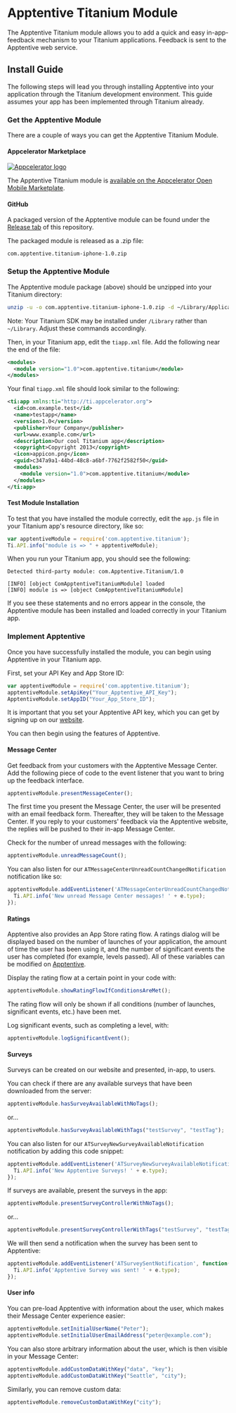# Apptentive Titanium Module

The Apptentive Titanium module allows you to add a quick and easy in-app-feedback mechanism to your Titanium applications. Feedback is sent to the Apptentive web service.

## Install Guide

The following steps will lead you through installing Apptentive into your application through the Titanium development environment. This guide assumes your app has been implemented through Titanium already.

### Get the Apptentive Module

There are a couple of ways you can get the Apptentive Titanium Module.

#### Appcelerator Marketplace

[![Appcelerator logo](https://raw.github.com/apptentive/apptentive-titanium/master/etc/screenshots/appcelerator_logo.png "Appcelerator Marketplace")](https://marketplace.appcelerator.com/apps/6222?19103220)

The Apptentive Titanium module is [available on the Appcelerator Open Mobile Marketplate](https://marketplace.appcelerator.com/apps/6222?1766037170).

#### GitHub

A packaged version of the Apptentive module can be found under the [Release tab](https://github.com/apptentive/apptentive-titanium/releases) of this repository.

The packaged module is released as a .zip file:

```
com.apptentive.titanium-iphone-1.0.zip
```

### Setup the Apptentive Module

The Apptentive module package (above) should be unzipped into your Titanium directory:

```bash
unzip -u -o com.apptentive.titanium-iphone-1.0.zip -d ~/Library/Application\ Support/Titanium/
```

Note: Your Titanium SDK may be installed under `/Library` rather than `~/Library`. Adjust these commands accordingly.

Then, in your Titanium app, edit the `tiapp.xml` file. Add the following near the end of the file:

```xml
<modules>
  <module version="1.0">com.apptentive.titanium</module>
</modules>
```

Your final `tiapp.xml` file should look similar to the following:

```xml
<ti:app xmlns:ti="http://ti.appcelerator.org">
  <id>com.example.test</id>
  <name>testapp</name>
  <version>1.0</version>
  <publisher>Your Company</publisher>
  <url>www.example.com</url>
  <description>Our cool Titanium app</description>
  <copyright>Copyright 2013</copyright>
  <icon>appicon.png</icon>
  <guid>c347a9a1-44bd-48c8-a6bf-7762f2582f50</guid>
  <modules>
    <module version="1.0">com.apptentive.titanium</module>
  </modules>
</ti:app>
```

#### Test Module Installation

To test that you have installed the module correctly, edit the `app.js` file in your Titanium app's resource directory, like so:

```javascript
var apptentiveModule = require('com.apptentive.titanium');
Ti.API.info("module is => " + apptentiveModule);
```

When you run your Titanium app, you should see the following:

```
Detected third-party module: com.Apptentive.Titanium/1.0

[INFO] [object ComApptentiveTitaniumModule] loaded
[INFO] module is => [object ComApptentiveTitaniumModule]
```

If you see these statements and no errors appear in the console, the Apptentive module has been installed and loaded correctly in your Titanium app.

### Implement Apptentive

Once you have successfully installed the module, you can begin using Apptentive in your Titanium app.

First, set your API Key and App Store ID:

```javascript
var apptentiveModule = require('com.apptentive.titanium');
apptentiveModule.setApiKey("Your_Apptentive_API_Key");
ApptentiveModule.setAppID("Your_App_Store_ID");
```

It is important that you set your Apptentive API key, which you can get by signing up on our [website](http://www.apptentive.com/).

You can then begin using the features of Apptentive. 

#### Message Center

Get feedback from your customers with the Apptentive Message Center. Add the following piece of code to the event listener that you want to bring up the feedback interface.

```javascript
apptentiveModule.presentMessageCenter();
```

The first time you present the Message Center, the user will be presented with an email feedback form. Thereafter, they will be taken to the Message Center. If you reply to your customers' feedback via the Apptentive website, the replies will be pushed to their in-app Message Center. 

Check for the number of unread messages with the following:

```javascript
apptentiveModule.unreadMessageCount(); 
```

You can also listen for our `ATMessageCenterUnreadCountChangedNotification` notification like so:

```javascript
apptentiveModule.addEventListener('ATMessageCenterUnreadCountChangedNotification', function(e) {
  Ti.API.info('New unread Message Center messages! ' + e.type);
}); 
```

#### Ratings

Apptentive also provides an App Store rating flow. A ratings dialog will be displayed based on the number of launches of your application, the amount of time the user has been using it, and the number of significant events the user has completed (for example, levels passed). All of these variables can be modified on [Apptentive](http://apptentive.com).

Display the rating flow at a certain point in your code with:

```javascript
apptentiveModule.showRatingFlowIfConditionsAreMet();
```

The rating flow will only be shown if all conditions (number of launches, significant events, etc.) have been met.

Log significant events, such as completing a level, with:

```javascript
apptentiveModule.logSignificantEvent();
```

#### Surveys

Surveys can be created on our website and presented, in-app, to users.

You can check if there are any available surveys that have been downloaded from the server:

```javascript
apptentiveModule.hasSurveyAvailableWithNoTags();
```

or...

```javascript
apptentiveModule.hasSurveyAvailableWithTags("testSurvey", "testTag"); 
```

You can also listen for our `ATSurveyNewSurveyAvailableNotification` notification by adding this code snippet:

```javascript
apptentiveModule.addEventListener('ATSurveyNewSurveyAvailableNotification', function(e) {
  Ti.API.info('New Apptentive Surveys! ' + e.type);
});
```

If surveys are available, present the surveys in the app:

```javascript
apptentiveModule.presentSurveyControllerWithNoTags();
```

or...

```javascript
apptentiveModule.presentSurveyControllerWithTags("testSurvey", "testTag");
```

We will then send a notification when the survey has been sent to Apptentive:

```javascript
apptentiveModule.addEventListener('ATSurveySentNotification', function(e) {
  Ti.API.info('Apptentive Survey was sent! ' + e.type);
});
```

#### User info

You can pre-load Apptentive with information about the user, which makes their Message Center experience easier:

```javascript
apptentiveModule.setInitialUserName("Peter");
apptentiveModule.setInitialUserEmailAddress("peter@example.com");
```

You can also store arbitrary information about the user, which is then visible in your Message Center:

```javascript
apptentiveModule.addCustomDataWithKey("data", "key");
apptentiveModule.addCustomDataWithKey("Seattle", "city");
```

Similarly, you can remove custom data:

```javascript
apptentiveModule.removeCustomDataWithKey("city");
```
